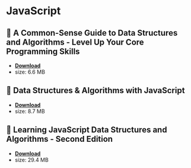 # JavaScript

## :rocket: A Common-Sense Guide to Data Structures and Algorithms - Level Up Your Core Programming Skills

* [**Download**](./javascript/A-Common-Sense-Guide-to-Data-Structures-and-Algorithms-Level-Up-Your-Core-Programming-Skills.pdf)
* size: 6.6 MB

## :rocket: Data Structures & Algorithms with JavaScript

* [**Download**](./javascript/Data-Structures-&-Algorithms-with-JavaScript.pdf)
* size: 8.7 MB

## :rocket: Learning JavaScript Data Structures and Algorithms - Second Edition

* [**Download**](./javascript/Learning-JavaScript-Data-Structures-and-Algorithms-Second-Edition.pdf)
* size: 29.4 MB
